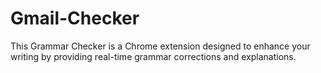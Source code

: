 # Gmail-Checker

This Grammar Checker is a Chrome extension designed to enhance your writing by providing real-time grammar corrections and explanations.
